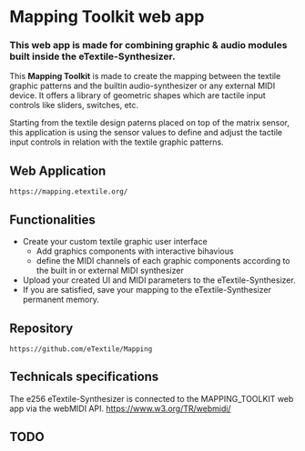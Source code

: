 # Mapping Toolkit web app
### This web app is made for combining graphic & audio modules built inside the eTextile-Synthesizer.

This **Mapping Toolkit** is made to create the mapping between the textile graphic patterns and the builtin audio-synthesizer or any external MIDI device. It offers a library of geometric shapes which are tactile input controls like sliders, switches, etc.

Starting from the textile design paterns placed on top of the matrix sensor, this application is using the sensor values to define and adjust the tactile input controls in relation with the textile graphic patterns.

## Web Application

    https://mapping.etextile.org/

## Functionalities
- Create your custom textile graphic user interface
  - Add graphics components with interactive bihavious
  - define the MIDI channels of each graphic components according to the built in or external MIDI synthesizer
- Upload your created UI and MIDI parameters to the eTextile-Synthesizer.
- If you are satisfied, save your mapping to the eTextile-Synthesizer permanent memory.

## Repository

    https://github.com/eTextile/Mapping

## Technicals specifications
The e256 eTextile-Synthesizer is connected to the MAPPING_TOOLKIT web app via the webMIDI API.
    https://www.w3.org/TR/webmidi/

## TODO

